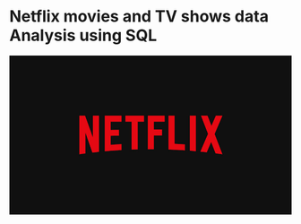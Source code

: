 # Netflix movies and TV shows data Analysis using SQL
![Netflix_logo](https://github.com/Pradeeppachiyappan/Netflix_SQL_Project/blob/main/NetflixLogo.jpg)
